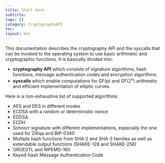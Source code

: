 ```yaml
---
title: Start here
subtitle:
tags: []
category: CryptographyAPI
toc:
layout: doc
---
```


<div class="textblock">
<p>This documentation describes the cryptography API and the syscalls that can be invoked to the operating system to use basic arithmetic and cryptographic functions. It is basically divided into:</p><ul>
<li><b>cryptography API</b> which consists of signature algorithms, hash functions, message authentication codes and encryption algorithms</li>
<li><b>syscalls</b> which enable computations for GF(p) and GF(2<sup align="right">n</sup>) arithmetic and efficient implementation of elliptic curves.</li>
</ul>
<p>Here is a non-exhaustive list of supported algorithms:</p><ul>
<li>AES and DES in different modes</li>
<li>ECDSA with a random or deterministic nonce</li>
<li>EDDSA</li>
<li>ECDH</li>
<li>Schnorr signature with different implementations, especially the one used for Zilliqa and BIP-0340</li>
<li>Multiple hash functions from SHA-2 and SHA-3 families as well as extendable output functions (SHAKE-128 and SHAKE-256)</li>
<li>GROESTL and RIPEMD-160</li>
<li>Keyed-hash Message Authentication Code </li>
</ul>
